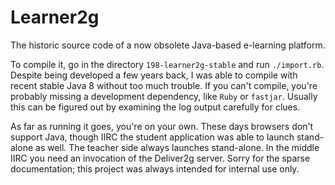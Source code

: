 # Learner2g
The historic source code of a now obsolete Java-based e-learning platform.

To compile it, go in the directory `198-learner2g-stable` and run `./import.rb`. Despite being developed a few years back, I was able to compile with recent stable Java 8 without too much trouble. If you can't compile, you're probably missing a development dependency, like `Ruby` or `fastjar`. Usually this can be figured out by examining the log output carefully for clues.

As far as running it goes, you're on your own. These days browsers don't support Java, though IIRC the student application was able to launch stand-alone as well. The teacher side always launches stand-alone. In the middle IIRC you need an invocation of the Deliver2g server. Sorry for the sparse documentation; this project was always intended for internal use only.
